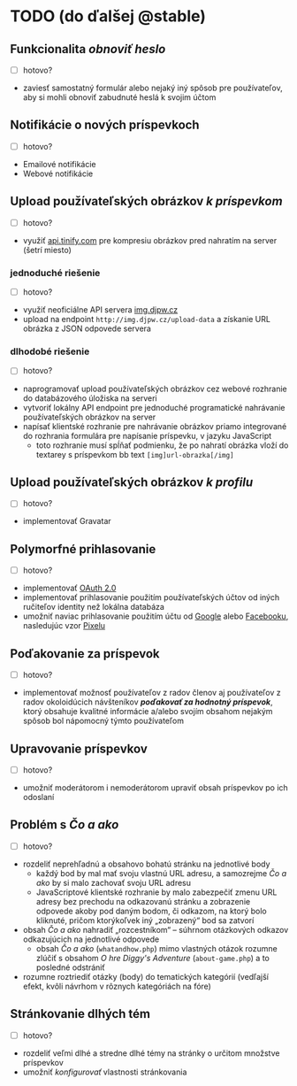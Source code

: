 # TODO (do ďalšej @stable)


## Funkcionalita _obnoviť heslo_

- [ ] hotovo?
* zaviesť samostatný formulár alebo nejaký iný spôsob pre používateľov, aby si mohli obnoviť zabudnuté heslá k svojim účtom


## Notifikácie o nových príspevkoch

- [ ] hotovo?
* Emailové notifikácie
* Webové notifikácie


## Upload používateľských obrázkov _k príspevkom_

- [ ] hotovo?
* využiť [api.tinify.com](https://tinypng.com/developers) pre kompresiu obrázkov pred nahratím na server (šetrí miesto)

### jednoduché riešenie

- [ ] hotovo?
* využiť neoficiálne API servera [img.djpw.cz](http://img.djpw.cz)
* upload na endpoint `http://img.djpw.cz/upload-data` a získanie URL obrázka z JSON odpovede servera

### dlhodobé riešenie

- [ ] hotovo?
* naprogramovať upload používateľských obrázkov cez webové rozhranie do databázového úložiska na serveri
* vytvoriť lokálny API endpoint pre jednoduché programatické nahrávanie používateľských obrázkov na server
* napísať klientské rozhranie pre nahrávanie obrázkov priamo integrované do rozhrania formulára pre napísanie príspevku, v jazyku JavaScript
  * toto rozhranie musí spĺňať podmienku, že po nahratí obrázka vloží do textarey s príspevkom bb text `[img]url-obrazka[/img]`


## Upload používateľských obrázkov _k profilu_

- [ ] hotovo?
* implementovať Gravatar


## Polymorfné prihlasovanie

- [ ] hotovo?
* implementovať [OAuth 2.0](https://oauth.net/2/)
* implementovať prihlasovanie použitím používateľských účtov od iných ručiteľov identity než lokálna databáza
* umožniť naviac prihlasovanie použitím účtu od [Google](https://www.google.com) alebo [Facebooku](http://fb.com), nasledujúc vzor [Pixelu](https://pixelfederation.com)


## Poďakovanie za príspevok

- [ ] hotovo?
* implementovať možnosť používateľov z radov členov aj používateľov z radov okoloidúcich návšteníkov _**poďakovať za hodnotný príspevok**_, ktorý obsahuje kvalitné informácie a/alebo svojím obsahom nejakým spôsob bol nápomocný týmto používateľom


## Upravovanie príspevkov

- [ ] hotovo?
* umožniť moderátorom i nemoderátorom upraviť obsah príspevkov po ich odoslaní


## Problém s _Čo a ako_

- [ ] hotovo?
* rozdeliť neprehľadnú a obsahovo bohatú stránku na jednotlivé body
  * každý bod by mal mať svoju vlastnú URL adresu, a samozrejme _Čo a ako_ by si malo zachovať svoju URL adresu
  * JavaScriptové klientské rozhranie by malo zabezpečiť zmenu URL adresy bez prechodu na odkazovanú stránku a zobrazenie odpovede akoby pod daným bodom, či odkazom, na ktorý bolo kliknuté, pričom ktorýkoľvek iný „zobrazený“ bod sa zatvorí
* obsah _Čo a ako_ nahradiť „rozcestníkom“ – súhrnom otázkových odkazov odkazujúcich na jednotlivé odpovede
  * obsah _Čo a ako_ (`whatandhow.php`) mimo vlastných otázok rozumne zlúčiť s obsahom _O hre Diggy's Adventure_ (`about-game.php`) a to posledné odstrániť
* rozumne roztriediť otázky (body) do tematických kategórií (vedľajší efekt, kvôli návrhom v rôznych kategóriách na fóre)


## Stránkovanie dlhých tém

- [ ] hotovo?
* rozdeliť veľmi dlhé a stredne dlhé témy na stránky o určitom množstve príspevkov
* umožniť _konfigurovať_ vlastnosti stránkovania

